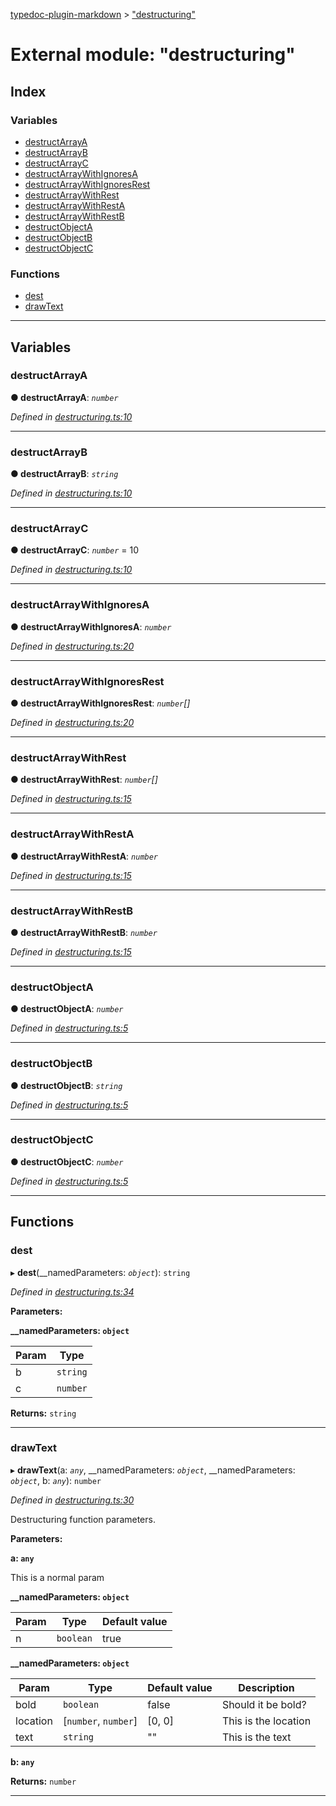 [typedoc-plugin-markdown](../README.md) > ["destructuring"](../modules/_destructuring_.md)

# External module: "destructuring"

## Index

### Variables

* [destructArrayA](_destructuring_.md#destructarraya)
* [destructArrayB](_destructuring_.md#destructarrayb)
* [destructArrayC](_destructuring_.md#destructarrayc)
* [destructArrayWithIgnoresA](_destructuring_.md#destructarraywithignoresa)
* [destructArrayWithIgnoresRest](_destructuring_.md#destructarraywithignoresrest)
* [destructArrayWithRest](_destructuring_.md#destructarraywithrest)
* [destructArrayWithRestA](_destructuring_.md#destructarraywithresta)
* [destructArrayWithRestB](_destructuring_.md#destructarraywithrestb)
* [destructObjectA](_destructuring_.md#destructobjecta)
* [destructObjectB](_destructuring_.md#destructobjectb)
* [destructObjectC](_destructuring_.md#destructobjectc)

### Functions

* [dest](_destructuring_.md#dest)
* [drawText](_destructuring_.md#drawtext)

---

## Variables

<a id="destructarraya"></a>

###  destructArrayA

**● destructArrayA**: *`number`*

*Defined in [destructuring.ts:10](https://github.com/tgreyuk/typedoc-plugin-markdown/blob/master/test/src/destructuring.ts#L10)*

___
<a id="destructarrayb"></a>

###  destructArrayB

**● destructArrayB**: *`string`*

*Defined in [destructuring.ts:10](https://github.com/tgreyuk/typedoc-plugin-markdown/blob/master/test/src/destructuring.ts#L10)*

___
<a id="destructarrayc"></a>

###  destructArrayC

**● destructArrayC**: *`number`* = 10

*Defined in [destructuring.ts:10](https://github.com/tgreyuk/typedoc-plugin-markdown/blob/master/test/src/destructuring.ts#L10)*

___
<a id="destructarraywithignoresa"></a>

###  destructArrayWithIgnoresA

**● destructArrayWithIgnoresA**: *`number`*

*Defined in [destructuring.ts:20](https://github.com/tgreyuk/typedoc-plugin-markdown/blob/master/test/src/destructuring.ts#L20)*

___
<a id="destructarraywithignoresrest"></a>

###  destructArrayWithIgnoresRest

**● destructArrayWithIgnoresRest**: *`number`[]*

*Defined in [destructuring.ts:20](https://github.com/tgreyuk/typedoc-plugin-markdown/blob/master/test/src/destructuring.ts#L20)*

___
<a id="destructarraywithrest"></a>

###  destructArrayWithRest

**● destructArrayWithRest**: *`number`[]*

*Defined in [destructuring.ts:15](https://github.com/tgreyuk/typedoc-plugin-markdown/blob/master/test/src/destructuring.ts#L15)*

___
<a id="destructarraywithresta"></a>

###  destructArrayWithRestA

**● destructArrayWithRestA**: *`number`*

*Defined in [destructuring.ts:15](https://github.com/tgreyuk/typedoc-plugin-markdown/blob/master/test/src/destructuring.ts#L15)*

___
<a id="destructarraywithrestb"></a>

###  destructArrayWithRestB

**● destructArrayWithRestB**: *`number`*

*Defined in [destructuring.ts:15](https://github.com/tgreyuk/typedoc-plugin-markdown/blob/master/test/src/destructuring.ts#L15)*

___
<a id="destructobjecta"></a>

###  destructObjectA

**● destructObjectA**: *`number`*

*Defined in [destructuring.ts:5](https://github.com/tgreyuk/typedoc-plugin-markdown/blob/master/test/src/destructuring.ts#L5)*

___
<a id="destructobjectb"></a>

###  destructObjectB

**● destructObjectB**: *`string`*

*Defined in [destructuring.ts:5](https://github.com/tgreyuk/typedoc-plugin-markdown/blob/master/test/src/destructuring.ts#L5)*

___
<a id="destructobjectc"></a>

###  destructObjectC

**● destructObjectC**: *`number`*

*Defined in [destructuring.ts:5](https://github.com/tgreyuk/typedoc-plugin-markdown/blob/master/test/src/destructuring.ts#L5)*

___

## Functions

<a id="dest"></a>

###  dest

▸ **dest**(__namedParameters: *`object`*): `string`

*Defined in [destructuring.ts:34](https://github.com/tgreyuk/typedoc-plugin-markdown/blob/master/test/src/destructuring.ts#L34)*

**Parameters:**

**__namedParameters: `object`**

| Param | Type |
| ------ | ------ |
| b | `string` |
| c | `number` |

**Returns:** `string`

___
<a id="drawtext"></a>

###  drawText

▸ **drawText**(a: *`any`*, __namedParameters: *`object`*, __namedParameters: *`object`*, b: *`any`*): `number`

*Defined in [destructuring.ts:30](https://github.com/tgreyuk/typedoc-plugin-markdown/blob/master/test/src/destructuring.ts#L30)*

Destructuring function parameters.

**Parameters:**

**a: `any`**

This is a normal param

**__namedParameters: `object`**

| Param | Type | Default value |
| ------ | ------ | ------ |
| n | `boolean` | true |

**__namedParameters: `object`**

| Param | Type | Default value | Description |
| ------ | ------ | ------ | ------ |
| bold | `boolean` | false |  Should it be bold? |
| location | [`number`, `number`] |  [0, 0] |  This is the location |
| text | `string` | &quot;&quot; |  This is the text |

**b: `any`**

**Returns:** `number`

___

